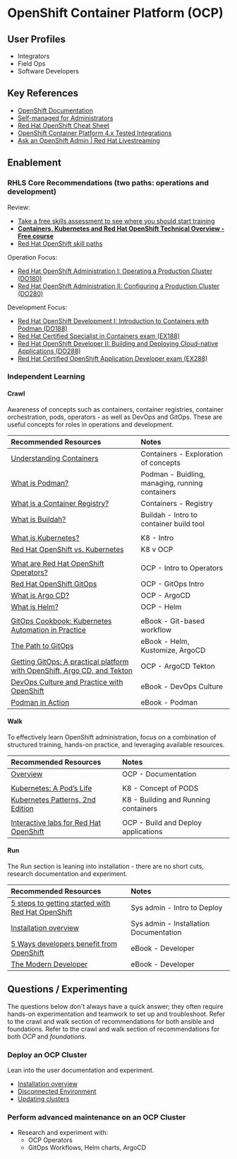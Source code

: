 # OpenShift Container Platform (OCP)

## User Profiles

* Integrators
* Field Ops
* Software Developers

## Key References

* [OpenShift Documentation](https://docs.redhat.com/en/documentation/openshift_container_platform/4.19)
* [Self-managed for Administrators](https://docs.redhat.com/en/essentials/openshift/self-managed-for-administrators)
* [Red Hat OpenShift Cheat Sheet](https://developers.redhat.com/cheat-sheets/red-hat-openshift-container-platform)
* [OpenShift Container Platform 4.x Tested Integrations](https://access.redhat.com/articles/4128421)
* [Ask an OpenShift Admin | Red Hat Livestreaming](https://www.youtube.com/playlist?list=PLaR6Rq6Z4IqdsG6b09q4QIv_Yq5fNL7zh)

## Enablement

### RHLS Core Recommendations (two paths: operations and development)

Review:

* [Take a free skills assessment to see where you should start training](https://skills.ole.redhat.com/en)
* [**Containers, Kubernetes and Red Hat OpenShift Technical Overview - Free course**](https://www.redhat.com/en/services/training/do080-deploying-containerized-applications-technical-overview)
* [Red Hat OpenShift skill paths](https://www.redhat.com/en/resources/openshift-skill-paths-datasheet)

Operation Focus:  

* [Red Hat OpenShift Administration I: Operating a Production Cluster (DO180)](https://www.redhat.com/en/services/training/red-hat-openshift-administration-i-operating-a-production-cluster)
* [Red Hat OpenShift Administration II: Configuring a Production Cluster (DO280)](https://www.redhat.com/en/services/training/red-hat-openshift-administration-ii-configuring-a-production-cluster)

Development Focus:  

* [Red Hat OpenShift Development I: Introduction to Containers with Podman (DO188)](https://www.redhat.com/en/services/training/do188-red-hat-open-shift-development-introduction-containers-with-podman)
* [Red Hat Certified Specialist in Containers exam (EX188)](https://www.redhat.com/en/services/training/ex188-red-hat-certified-specialist-containers-exam)
* [Red Hat OpenShift Developer II: Building and Deploying Cloud-native Applications (DO288)](https://www.redhat.com/en/services/training/red-hat-openshift-developer-ii-building-and-deploying-cloud-native-applications)
* [Red Hat Certified OpenShift Application Developer exam (EX288)](https://www.redhat.com/en/services/training/ex288-red-hat-certified-openshift-application-developer-exam)

### Independent Learning

#### Crawl

Awareness of concepts such as containers, container registries, container orchestration, pods, operators -  as well as DevOps and GitOps.
These are useful concepts for roles in operations and development.

| Recommended Resources | Notes |
| :-------------------- | :---- |
| [Understanding Containers](https://www.redhat.com/en/topics/containers) | Containers - Exploration of concepts  |
| [What is Podman?](https://www.redhat.com/en/topics/containers/what-is-podman) | Podman - Buidling, managing, running containers |
| [What is a Container Registry?](https://www.redhat.com/en/topics/cloud-native-apps/what-is-a-container-registry) | Containers - Registry|
| [What is Buildah?](https://www.redhat.com/en/topics/containers/what-is-buildah) | Buildah - Intro to container build tool |
| | |
| [What is Kubernetes?](https://www.redhat.com/en/topics/containers/what-is-kubernetes) | K8 - Intro |
| [Red Hat OpenShift vs. Kubernetes](https://www.redhat.com/en/technologies/cloud-computing/openshift/red-hat-openshift-kubernetes) | K8 v OCP |
| | |
| [What are Red Hat OpenShift Operators?](https://www.redhat.com/en/technologies/cloud-computing/openshift/what-are-openshift-operators) | OCP - Intro to Operators|
| [Red Hat OpenShift GitOps](https://www.redhat.com/en/technologies/cloud-computing/openshift/gitops) | OCP - GitOps Intro |
| [What is Argo CD?](https://www.redhat.com/en/topics/devops/what-is-argocd) | OCP -  ArgoCD |
| [What is Helm?](https://www.redhat.com/en/topics/devops/what-is-helm#overview) | OCP - Helm |
| | |
| [GitOps Cookbook: Kubernetes Automation in Practice](https://developers.redhat.com/e-books/gitops-cookbook?extIdCarryOver=true&intcmp=7015Y000003t7aWQAQ&percmp=RHCTG0250000438148&sc_cid=701f2000000tyN6AAI) | eBook -  Git-based workflow|
| [The Path to GitOps](https://developers.redhat.com/e-books/path-gitops) | eBook - Helm, Kustomize, ArgoCD |
| [Getting GitOps: A practical platform with OpenShift, Argo CD, and Tekton](https://developers.redhat.com/e-books/getting-gitops-practical-platform-openshift-argo-cd-and-tekton) | OCP - ArgoCD Tekton |
| [DevOps Culture and Practice with OpenShift](https://developers.redhat.com/e-books/devops-culture-and-practice-openshift) | eBook - DevOps Culture |
| [Podman in Action](https://developers.redhat.com/e-books/podman-action) | eBook - Podman |

#### Walk

To effectively learn OpenShift administration, focus on a combination of structured training, hands-on practice, and leveraging available resources.

| Recommended Resources | Notes |
| :---- | :---- |
| [Overview](https://docs.redhat.com/en/documentation/openshift_container_platform/4.19/html/overview/index) | OCP - Documentation |
| | |
| [Kubernetes: A Pod’s Life](https://www.redhat.com/en/blog/kubernetes-pods-life) | K8 - Concept of PODS |
| [Kubernetes Patterns, 2nd Edition](https://developers.redhat.com/e-books/kubernetes-patterns) | K8 - Building and Running containers  |
| | |
| [Interactive labs for Red Hat OpenShift](https://www.redhat.com/en/interactive-labs/openshift) | OCP - Build and Deploy applications |

#### Run

The Run section is leaning into installation - there are no short cuts, research documentation and experiment.

| Recommended Resources | Notes |
| :---- | :---- |
| [5 steps to getting started with Red Hat OpenShift](https://www.redhat.com/en/resources/5-steps-getting-started-with-openshift-checklist) | Sys admin - Intro to Deploy |
| [Installation overview](https://docs.redhat.com/en/documentation/openshift_container_platform/4.19/html/installation_overview/index)| Sys admin - Installation Documentation |
| [5 Ways developers benefit from OpenShift](https://developers.redhat.com/e-books/5-ways-developers-benefit-red-hat-openshift)   | eBook - Developer |
| [The Modern Developer](https://developers.redhat.com/e-books/modern-developer) | eBook - Developer |

## Questions / Experimenting

The questions below don't always have a quick answer; they often require hands-on experimentation and teamwork to set up and troubleshoot. Refer to the crawl and walk section of recommendations for both ansible and foundations.  Refer to the crawl and walk section of recommendations for both *OCP* and *foundations*.

### Deploy an OCP Cluster

Lean into the user documentation and experiment.

* [Installation overview](https://docs.redhat.com/en/documentation/openshift_container_platform/4.19/html/installation_overview/index)
* [Disconnected Environment](https://docs.redhat.com/en/documentation/openshift_container_platform/4.19/html/disconnected_environments/index)
* [Updating clusters](https://docs.redhat.com/en/documentation/openshift_container_platform/4.19/html/updating_clusters/index)

### Perform advanced maintenance on an OCP Cluster

* Research and experiment with:
  * OCP Operators
  * GitOps Workflows, Helm charts, ArgoCD
